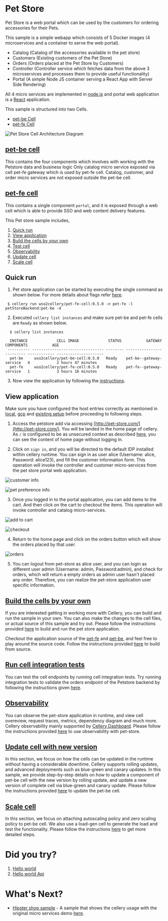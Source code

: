 Pet Store
=========

Pet Store is a web portal which can be used by the customers for ordering accessories for their Pets.

This sample is a simple webapp which consists of 5 Docker images (4 microservices and a container to serve the web portal). 

* Catalog (Catalog of the accessories available in the pet store)
* Customers (Existing customers of the Pet Store)
* Orders (Orders placed at the Pet Store by Customers)
* Controller (Controller service which fetches data from the above 3 microservices and processes them to provide useful functionality)
* Portal (A simple Node JS container serving a React App with Server Side Rendering)

All 4 micro services are implemented in [node.js](https://nodejs.org/en/) and portal web application is a [React](https://reactjs.org/) application. 

This sample is structured into two Cells.

* [pet-be Cell](pet-be/README.md)
* [pet-fe Cell](pet-fe/README.md)

![Pet Store Cell Architecture Diagram](../../docs/images/pet-store/pet-store-architecture.jpg)

## [pet-be cell](pet-be/README.md)
This contains the four components which involves with working with the Petstore data and business logic Only catalog 
micro service exposed via cell pet-fe gateway which is used by pet-fe cell. Catalog, customer, and order micro services are not exposed outside the pet-be cell.

## [pet-fe cell](pet-fe/README.md)
This contains a single component `portal`, and it is exposed through a web cell which is able to provide SSO and web content delivery features.

This Pet store sample includes,

1. [Quick run](#quick-run)
2. [View application](#view-application)
3. [Build the cells by your own](#build-the-cells-by-your-own)
4. [Test cell](#run-cell-integration-tests)
4. [Observability](#observability)
5. [Update cell](#update-cell-with-new-version)
6. [Scale cell](#scale-cell)

## Quick run 
1. Pet store application can be started by executing the single command as shown below. For more details about flags 
refer [here](https://github.com/wso2-cellery/sdk/blob/v0.5.0/docs/cli-reference.md#cellery-run).
```
 $ cellery run wso2cellery/pet-fe-cell:0.5.0 -n pet-fe -l petStoreBackend:pet-be -d
```
2. Executed `cellery list instances` and make sure pet-be and pet-fe cells are `Ready` as shown below.
```
  $ cellery list instances
  
  INSTANCE             CELL IMAGE             STATUS           GATEWAY           COMPONENTS           AGE
 ---------- -------------------------------- -------- ------------------------- ------------ ---------------------
  pet-be     wso2cellery/pet-be-cell:0.5.0   Ready    pet-be--gateway-service   4            2 hours 47 minutes
  pet-fe     wso2cellery/pet-fe-cell:0.5.0   Ready    pet-fe--gateway-service   1            3 hours 16 minutes
```
3. Now view the application by following the [instructions](#view-application).

## View application 
Make sure you have configured the host entries correctly as mentioned in [local](https://github.com/wso2-cellery/sdk/blob/v0.5.0/docs/setup/local-setup.md), 
[gcp](https://github.com/wso2-cellery/sdk/blob/v0.5.0/docs/setup/gcp-setup.md#configure-host-entries) and [existing setup](https://github.com/wso2-cellery/sdk/blob/v0.5.0/docs/setup/existing-cluster.md#configure-host-entries) before
proceeding to following steps.

1. Access the petstore add via accessing [http://pet-store.com/](http://pet-store.com/). You will be landed in the home page of cellery. 
As `/` is configured to be as unsecured context as described [here](pet-fe/README.md), you can see the content of home page without logging in. 

2. Click on `sign in`, and you will be directed to the default IDP installed within cellery runtime. You can sign in as user alice (Username: alice, Password: alice123), 
and fill the customer information form. This operation will invoke the controller and customer micro-services from the pet store portal web application.

![customer info](../../docs/images/pet-store/customer-info.png)

![pet preference info](../../docs/images/pet-store/pet-preference.png)

3. Once you logged in to the portal application, you can add items to the cart. And then click on the cart to checkout the items. This operation will invoke controller and catalog micro-services.

![add to cart](../../docs/images/pet-store/add-to-cart.png)

![checkout](../../docs/images/pet-store/checkout.png)

4. Return to the home page and click on the orders button which will show the orders placed by that user. 

![orders](../../docs/images/pet-store/orders.png)

5. You can logout from pet-store as alice user, and you can login as different user admin (Username: admin, Password:admin), and check for orders, which will 
return a empty orders as admin user hasn't placed any order. Therefore, you can realize the pet-store application user specific information.  

## [Build the cells by your own](../../docs/pet-store/build-and-run.md)
If you are interested getting in working more with Cellery, you can build and run the sample in your own. You can also make the changes to the 
cell files, or actual source of this sample and try out. Please follow the instructions provided [here](../../docs/pet-store/build-and-run.md) 
to build and run the pet store application. 

Checkout the application source of the [pet-fe](../../src/pet-store/pet-fe/portal) and [pet-be](../../src/pet-store/pet-be), 
and feel free to play around the source code.  Follow the instructions provided [here](../../src/pet-store) to build from source. 

## [Run cell integration tests](../../docs/pet-store/test-be-cell.md)
You can test the cell endpoints by running cell integration tests. Try running integration tests to validate the 
orders endpoint of the Petstore backend by following the instructions given [here](../../docs/pet-store/test-be-cell.md).

## [Observability](../../docs/pet-store/observability.md)
You can observe the pet-store application in runtime, and view cell overeview, request traces, metrics, dependency diagram and much more. 
Cellery observability mainly supported by [Cellery Dashboard](https://github.com/wso2-cellery/sdk/blob/v0.5.0/docs/cellery-observability.md#use-cellery-dashboard). 
Please follow the instructions provided [here](../../docs/pet-store/observability.md) to use observability with pet-store. 

## [Update cell with new version](../../docs/pet-store/component-patch-and-adv-deployment.md)
In this section, we focus on how the cells can be updated in the runtime without having a considerable downtime. Cellery supports rolling updates, 
and advanced deployments such as blue-green and canary updates. In this sample, we provide step-by-step details on how to update a component of pet-be cell with the new 
version by rolling update, and update a new version of complete cell via blue-green and canary update. 
Please follow the instructions provided [here](../../docs/pet-store/component-patch-and-adv-deployment.md) to update the pet-be cell.

## [Scale cell](../../docs/pet-store/scale-cell.md)
In this section, we focus on attaching autoscaling policy and zero scaling policy to pet-be cell. We also use a load-gen 
cell to generate the load and test the functionality. Please follow the instructions [here](../../docs/pet-store/scale-cell.md) to get more detailed steps. 

# Did you try? 
1. [Hello world](../hello-world)
2. [Hello world Api](../hello-world-api)

# What's Next?
- [Hipster shop sample](../../cells/hipster-shop/README.md) - A sample that shows the cellery usage with the original 
micro services demo [here](https://github.com/GoogleCloudPlatform/microservices-demo).

